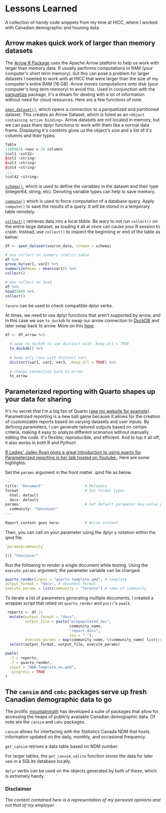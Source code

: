 # Lessons Learned
A collection of handy code snippets from my time at HICC, where I worked with Canadian demographic and housing data. 

## Arrow makes quick work of larger than memory datasets

The [Arrow R Package](https://arrow.apache.org/docs/r/) uses the Apache Arrow platform to help us work with larger than memory data. R usually performs computations in RAM (your computer's short term memory), but this can pose a problem for larger datasets I needed to work with at HICC that were larger than the size of my computer's entire RAM (16 GB). Arrow moves computations onto disk (your computer's long term memory) to avoid this. Used in conjunction with the [parquetize](https://cran.r-project.org/web/packages/parquetize/index.html) package, it's a dream for dealing with a lot of information without need for cloud resources. Here are a few functions of note:

[`open_dataset()`](https://arrow.apache.org/docs/r/reference/open_dataset.html), which opens a connection to a parquetized and partitioned dataset. This creates an Arrow Dataset, which is listed as an `<Object containing active binding>`. Arrow datasets are not located in memory, but we can pass them dplyr functions to work with them like a normal data frame. Displaying it's contents gives us the object's size and a list of it's columns and their types. 

``` r
Table
11009816 rows x 26 columns
$col1 <int32>
$col2 <string>
$col3 <string>
$col4 <string>
...
$col42 <string>
```

[`schema()`](https://arrow.apache.org/docs/11.0/r/reference/Schema.html), which is used to define the variables in the dataset and their type (integer64, string, etc). Denoting variable types can help to save memory. 

[`compute()`](https://dplyr.tidyverse.org/reference/compute.html) which is used to force computation of a database query. Apply `compute()` to save the results of a query. It will be stored in a temporary table remotely. 

[`collect()`](https://dplyr.tidyverse.org/reference/compute.html) retrieves data into a local tibble. Be wary to not run `collect()` on the entire large dataset, as loading it all at once can cause your R session to crash. Instead, use `collect()` to inspect the beginning or end of the table as below:

``` r
df <- open_dataset(source_data, schema = schema)

# Use collect on summary statics table
df %>%
group_by(var1, var2) %>%
summarize(mean = mean(var1)) %>%
collect()

# Use collect on head
df %>% 
head(500) %>%
collect()

```

`?acero` can be used to check compatible dplyr verbs. 

At times, we need to use dplyr functions that aren't supported by arrow, and in this case we use `to_duckdb` to swap our arrow connection to [DuckDB](https://duckdb.org/docs/api/r.html) and later swap back to arrow. More on this [here](https://duckdb.org/2021/12/03/duck-arrow.html). 


``` r
df <- df_arrow %>%
  
  # swap to duckdb to use distinct with .keep_all = TRUE
  to_duckdb() %>%
  
  # keep only rows with distinct vars 
  dictinct(var1, var2, var3, .keep_all = TRUE) %>%
  
  # change connection back to arrow
  to_arrow

```

## Parameterized reporting with Quarto shapes up your data for sharing

It's no secret that I'm a big fan of Quarto ([see my website for example](alburycatalina.github.io)). Parametrized reporting is a new ball game because it allows for the creation of customizable reports based on varying datasets and user inputs. By defining parameters, I can generate tailored outputs based on certain criteria, making it easy to analyze different scenarios without manually editing the code. It's flexible, reproducible, and efficient. And to top it all off, it also works in both R and Python!

[R Ladies' Jadey Ryan gives a great introduction to using quarto for Parameterized reporting in her talk hosted on Youtube.](https://www.youtube.com/watch?v=MKjz_xkMgxY). Here are some highlights: 

Set the `params` argument in the front matter .qmd file as below. 

``` r
---
title: "Document"                   # Metadata
format:                             # Set format types
  html: default                                     
  docx: default                           
params:                             # Set default parameter key-value pairs
  community: "Vancouver"                                
---
    
Report content goes here.           # Write content


```

Then, you can call on your parameter using the dplyr `$` notation within the qmd file. 

``` r
`params$community`

[1] "Vancouver"
```

Run the following to render a single document while testing. Using the `execute_params` argument, the parameter variable can be changed. 

``` r 
quarto_render(input = "quarto-template.qmd", # template
output_format = "docx", # document format 
execute_params = list(community = "Toronto") # name of community
```

To iterate a list of parameters generating multiple documents, I created a wrapper script that relied on `quarto_render` and `purrr`'s `pwalk`. 

``` r
 reports <- df |> 
  mutate(output_format = "docx",
         output_file = paste("prepopulated_doc",
                             community_name,
                             "report.docx", 
                             sep = "-"),
         execute_params = map(community_name, \(community_name) list(community_name = community_name))) |> 
  select(output_format, output_file, execute_params)

pwalk(
  .l = reports,
  .f = quarto_render,
  input = "HNA-Template_en.qmd",
  .progress = TRUE
)
```

## The `cansim` and `cmhc` packages serve up fresh Canadian demographic data to go

The prolific [mountainmath](https://doodles.mountainmath.ca/) has developed a suite of packages that allow for accessing the heaps of publicly available Canadian demographic data. Of note are the `cansim` and `cmhc` packages. 

`cansim` allows for interfacing with the Statistics Canada NDM that hosts information updated on the daily, monthly, and occasional frequency. 

`get_cansim` retrives a data table based on NDM number. 

For larger tables, the `get_cansim_sqlite` function stores the data for later use in a SQLite database locally. 
 

`dplyr` verbs can be used on the objects generated by both of these, which is extremely handy. 


### Disclaimer
*The content contained here is a representation of my personal opinions and not that of my employer.*



